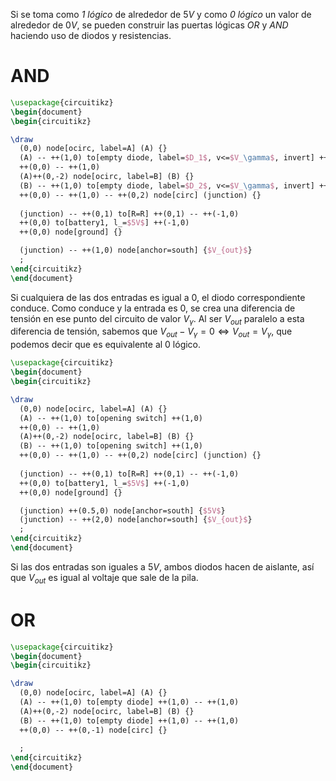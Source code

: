 
Si se toma como *1 lógico*  de alrededor de $5V$ y como *0 lógico* un valor de alrededor de $0V$, se pueden construir las puertas lógicas *OR* y *AND* haciendo uso de diodos y resistencias.

# AND

```tikz
\usepackage{circuitikz}
\begin{document}
\begin{circuitikz}

\draw 
  (0,0) node[ocirc, label=A] (A) {}
  (A) -- ++(1,0) to[empty diode, label=$D_1$, v<=$V_\gamma$, invert] ++(1,0)
  ++(0,0) -- ++(1,0)
  (A)++(0,-2) node[ocirc, label=B] (B) {}
  (B) -- ++(1,0) to[empty diode, label=$D_2$, v<=$V_\gamma$, invert] ++(1,0)
  ++(0,0) -- ++(1,0) -- ++(0,2) node[circ] (junction) {}
  
  (junction) -- ++(0,1) to[R=R] ++(0,1) -- ++(-1,0)
  ++(0,0) to[battery1, l_=$5V$] ++(-1,0)
  ++(0,0) node[ground] {} 

  (junction) -- ++(1,0) node[anchor=south] {$V_{out}$}
  ;
\end{circuitikz}
\end{document}
```

Si cualquiera de las dos entradas es igual a 0, el diodo correspondiente conduce. Como conduce y la entrada es 0, se crea una diferencia de tensión en ese punto del circuito de valor $V_\gamma$. Al ser $V_{out}$ paralelo a esta diferencia de tensión, sabemos que $V_{out} - V_{\gamma} = 0 \iff V_{out} = V_{\gamma}$, que podemos decir que es equivalente al 0 lógico.

```tikz
\usepackage{circuitikz}
\begin{document}
\begin{circuitikz}

\draw 
  (0,0) node[ocirc, label=A] (A) {}
  (A) -- ++(1,0) to[opening switch] ++(1,0)
  ++(0,0) -- ++(1,0)
  (A)++(0,-2) node[ocirc, label=B] (B) {}
  (B) -- ++(1,0) to[opening switch] ++(1,0)
  ++(0,0) -- ++(1,0) -- ++(0,2) node[circ] (junction) {}
  
  (junction) -- ++(0,1) to[R=R] ++(0,1) -- ++(-1,0)
  ++(0,0) to[battery1, l_=$5V$] ++(-1,0)
  ++(0,0) node[ground] {}

  (junction) ++(0.5,0) node[anchor=south] {$5V$}
  (junction) -- ++(2,0) node[anchor=south] {$V_{out}$}
  ;
\end{circuitikz}
\end{document}
```

Si las dos entradas son iguales a $5V$, ambos diodos hacen de aislante, así que $V_{out}$ es igual al voltaje que sale de la pila.

# OR

```tikz
\usepackage{circuitikz}
\begin{document}
\begin{circuitikz}

\draw 
  (0,0) node[ocirc, label=A] (A) {}
  (A) -- ++(1,0) to[empty diode] ++(1,0) -- ++(1,0)
  (A)++(0,-2) node[ocirc, label=B] (B) {}
  (B) -- ++(1,0) to[empty diode] ++(1,0) -- ++(1,0)
  ++(0,0) -- ++(0,-1) node[circ] {}
  
  ;
\end{circuitikz}
\end{document}
```
